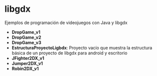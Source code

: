 libgdx
======

Ejemplos de programación de videojuegos con Java y libgdx

- **DropGame_v1**
- **DropGame_v2**
- **DropGame_v3**
- **EstructuraProyectoLigbdx**: Proyecto vacío que muestra la estructura básica de un proyecto de libgdx para android y escritorio
- **JFighter2DX_v1**
- **Jumper2DX_v1**
- **Robin2DX_v1**
